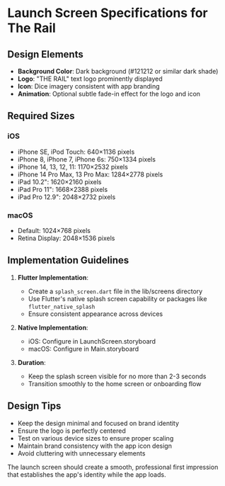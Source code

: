 # Launch Screen Specifications for The Rail

## Design Elements
- **Background Color**: Dark background (#121212 or similar dark shade)
- **Logo**: "THE RAIL" text logo prominently displayed
- **Icon**: Dice imagery consistent with app branding
- **Animation**: Optional subtle fade-in effect for the logo and icon

## Required Sizes
### iOS
- iPhone SE, iPod Touch: 640×1136 pixels
- iPhone 8, iPhone 7, iPhone 6s: 750×1334 pixels
- iPhone 14, 13, 12, 11: 1170×2532 pixels
- iPhone 14 Pro Max, 13 Pro Max: 1284×2778 pixels
- iPad 10.2": 1620×2160 pixels
- iPad Pro 11": 1668×2388 pixels
- iPad Pro 12.9": 2048×2732 pixels

### macOS
- Default: 1024×768 pixels
- Retina Display: 2048×1536 pixels

## Implementation Guidelines
1. **Flutter Implementation**:
   - Create a `splash_screen.dart` file in the lib/screens directory
   - Use Flutter's native splash screen capability or packages like `flutter_native_splash`
   - Ensure consistent appearance across devices

2. **Native Implementation**:
   - iOS: Configure in LaunchScreen.storyboard
   - macOS: Configure in Main.storyboard

3. **Duration**:
   - Keep the splash screen visible for no more than 2-3 seconds
   - Transition smoothly to the home screen or onboarding flow

## Design Tips
- Keep the design minimal and focused on brand identity
- Ensure the logo is perfectly centered
- Test on various device sizes to ensure proper scaling
- Maintain brand consistency with the app icon design
- Avoid cluttering with unnecessary elements

The launch screen should create a smooth, professional first impression that establishes the app's identity while the app loads. 